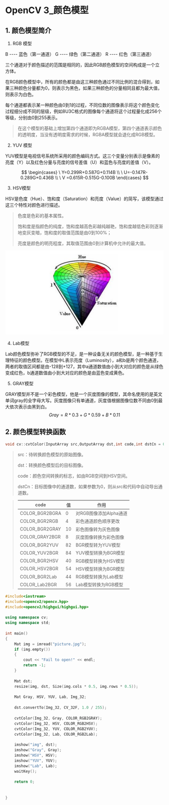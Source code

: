 # OpenCV 3_颜色模型

## 1. 颜色模型简介

1. RGB 模型

B ---- 蓝色（第一通道）
G ---- 绿色（第二通道）
R ---- 红色（第三通道）

三个通道对于颜色描述的范围是相同的，因此RGB颜色模型的空间构成是一个立方体。

在RGB颜色模型中，所有的颜色都是由这三种颜色通过不同比例的混合得到，如果三种颜色分量都为0，则表示为黑色，如果三种颜色的分量相同且都为最大值，则表示为白色。

每个通道都表示某一种颜色由0到1的过程，不同位数的图像表示将这个颜色变化过程细分成不同的层级，例如8U3C格式的图像每个通道将这个过程量化成256个等级，分别由0到255表示。

>在这个模型的基础上增加第四个通道即为RGBA模型，第四个通道表示颜色的透明度，当没有透明度需求的时候，RGBA模型就会退化成RGB模型。

2. YUV 模型

YUV模型是电视信号系统所采用的颜色编码方式。这三个变量分别表示是像素的亮度（Y）以及红色分量与亮度的信号差值（U）和蓝色与亮度的差值（V）。

$$
\begin{cases}
\ Y=0.299R+0.587G+0.114B \\
\ U=-0.147R-0.289G+0.436B \\
\ V =0.615R-0.515G-0.100B
\end{cases}
$$

3. HSV模型

HSV是色度（Hue）、饱和度（Saturation）和亮度（Value）的简写，该模型通过这三个特性对颜色进行描述。
>色度是色彩的基本属性。
>
>饱和度是指颜色的纯度，饱和度越高色彩越纯越艳，饱和度越低色彩则逐渐地变灰变暗，饱和度的取值范围是由0到100%；
>
>亮度是颜色的明亮程度，其取值范围由0到计算机中允许的最大值。

![NULL](picture_1.jpg)

4. Lab模型

Lab颜色模型弥补了RGB模型的不足，是一种设备无关的颜色模型，是一种基于生理特征的颜色模型。在模型中L表示亮度（Luminosity），a和b是两个颜色通道，两者的取值区间都是由-128到+127，其中a通道数值由小到大对应的颜色是从绿色变成红色，b通道数值由小到大对应的颜色是由蓝色变成黄色。

5. GRAY模型

GRAY模型并不是一个彩色模型，他是一个灰度图像的模型，其命名使用的是英文单词gray的全字母大写。灰度图像只有单通道，灰度值根据图像位数不同由0到最大依次表示由黑到白。
$$
Gray = R*0.3+G*0.59+B*0.11
$$

## 2. 颜色模型转换函数
```c++
void cv::cvtColor(InputArray src,OutputArray dst,int code,int dstCn = 0);
```
>src：待转换颜色模型的原始图像。
>
>dst：转换颜色模型后的目标图像。
>
>code：颜色空间转换的标志，如由RGB空间到HSV空间。
>
>dstCn：目标图像中的通道数，如果参数为0，则从src和代码中自动导出通道数。

>code|值|作用
>-|-|-
>COLOR_BGR2BGRA|0|对RGB图像添加Alpha通道
>COLOR_BGR2RGB|4|彩色通道颜色顺序更改
>COLOR_BGR2GRAY|10|彩色图像转为灰色图像
>COLOR_GRAY2BGR|8|灰度图像转换为彩色图像
>COLOR_BGR2YUV|82|BGR模型转为YUV模型
>COLOR_YUV2BGR|84|YUV模型转换为BGR模型
>COLOR_BGR2HSV|40|RGB模型转换为HSV模型
>COLOR_HSV2BGR|54|HSV模型转换为BGR模型
>COLOR_BGR2Lab|44|RGB模型转换为Lab模型
>COLOR_Lab2BGR|56|Lab模型转换为RGB模型
```c++
#include<iostream>
#include<opencv2/opencv.hpp>
#include<opencv2/highgui/highgui.hpp>

using namespace cv;
using namespace std;

int main()
{
	Mat img = imread("picture.jpg");
	if (img.empty())
	{
		cout << "Fail to open!" << endl;
		return -1;
	}

	Mat dst;
	resize(img, dst, Size(img.cols * 0.5, img.rows * 0.5));

	Mat Gray, HSV, YUV, Lab, Img_32;

	dst.convertTo(Img_32, CV_32F, 1.0 / 255);

	cvtColor(Img_32, Gray, COLOR_RGB2GRAY);
	cvtColor(Img_32, HSV, COLOR_RGB2HSV);
	cvtColor(Img_32, YUV, COLOR_RGB2YUV);
	cvtColor(Img_32, Lab, COLOR_RGB2Lab);

	imshow("img", dst);
	imshow("Gray", Gray);
	imshow("HSV", HSV);
	imshow("YUV", YUV);
	imshow("Lab", Lab);
	waitKey();

	return 0;


}
```